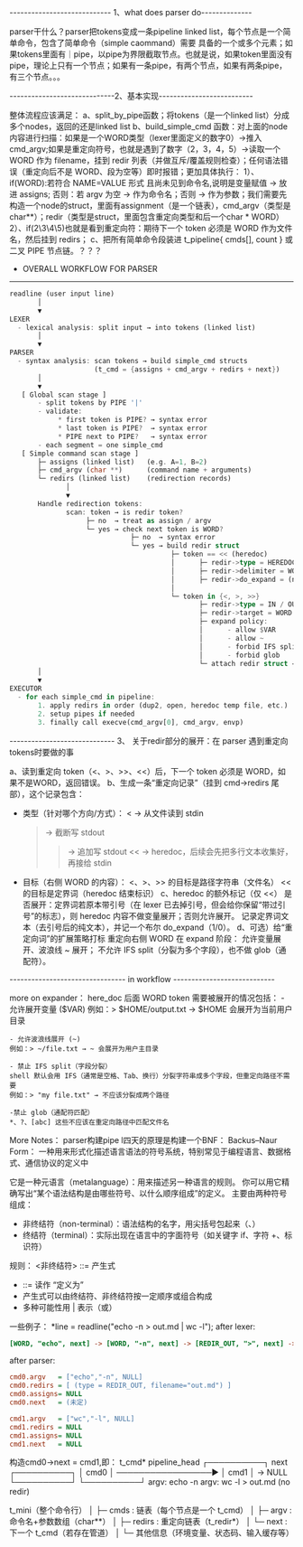 ---------------------------- 1、what does parser do--------------

parser干什么？parser把tokens变成一条pipeline linked list，每个节点是一个简单命令，包含了简单命令（simple caommand）需要
具备的一个或多个元素；如果tokens里面有｜pipe，以pipe为界限截取节点。也就是说，如果token里面没有pipe，理论上只有一个节点；如果有一条pipe，有两个节点，如果有两条pipe，有三个节点。。。

-----------------------------2、基本实现--------------------------

整体流程应该满足：
a、split_by_pipe函数；将tokens（是一个linked list）分成多个nodes，返回的还是linked list
b、build_simple_cmd 函数：对上面的node内容进行扫描：如果是一个WORD类型（lexer里面定义的数字0）->推入cmd_argv;如果是重定向符号，也就是遇到了数字（2，3，4，5）->读取一个 WORD 作为 filename，挂到 redir 列表（并做互斥/覆盖规则检查）；任何语法错误（重定向后不是 WORD、段为空等）即时报错；更加具体执行：
  1）、if(WORD):若符合 NAME=VALUE 形式 且尚未见到命令名,说明是变量赋值 → 放进 assigns; 否则：若 argv 为空 → 作为命令名；否则 → 作为参数；我们需要先构造一个node的struct，里面有assignment（是一个链表），cmd_argv（类型是char**）；redir（类型是struct，里面包含重定向类型和后一个char * WORD）
  2）、if(2\3\4\5)也就是看到重定向符：期待下一个 token 必须是 WORD 作为文件名，然后挂到 redirs；
c、把所有简单命令段装进 t_pipeline{ cmds[], count } 或二叉 PIPE 节点链。？？？

- OVERALL WORKFLOW FOR PARSER
----------------------------
```rust
readline (user input line)
       │
       ▼
LEXER
  - lexical analysis: split input → into tokens (linked list)
       │
       ▼
PARSER
  - syntax analysis: scan tokens → build simple_cmd structs
                     (t_cmd = {assigns + cmd_argv + redirs + next})
       │
       ▼
   [ Global scan stage ]
       - split tokens by PIPE '|'
       - validate:
            * first token is PIPE? → syntax error
            * last token is PIPE?  → syntax error
            * PIPE next to PIPE?   → syntax error
       - each segment = one simple_cmd
   [ Simple command scan stage ]
       ├─ assigns (linked list)   (e.g. A=1, B=2)
       ├─ cmd_argv (char **)      (command name + arguments)
       └─ redirs (linked list)    (redirection records)
              │
              ▼
       Handle redirection tokens:
              scan: token → is redir token?
                   ├─ no  → treat as assign / argv
                   └─ yes → check next token is WORD?
                              ├─ no  → syntax error
                              └─ yes → build redir struct
                                        ├─ token == << (heredoc)
                                        │      ├─ redir->type = HEREDOC
                                        │      ├─ redir->delimiter = WORD
                                        │      ├─ redir->do_expand = (no quotes ? 1 :0)
                                        │
                                        └─ token in {<, >, >>}
                                               ├─ redir->type = IN / OUT / APPEND
                                               ├─ redir->target = WORD
                                               ├─ expand policy:
                                               │      - allow $VAR
                                               │      - allow ~
                                               │      - forbid IFS split
                                               │      - forbid glob
                                               └─ attach redir struct → cmd->redirs (push back)
       │
       ▼
EXECUTOR
  - for each simple_cmd in pipeline:
       1. apply redirs in order (dup2, open, heredoc temp file, etc.)
       2. setup pipes if needed
       3. finally call execve(cmd_argv[0], cmd_argv, envp)

```

----------------------------- 3、 关于redir部分的展开：在 parser 遇到重定向tokens时要做的事

a、读到重定向 token（<、>、>>、<<）后，下一个 token 必须是 WORD，如果不是WORD，返回错误。
b、生成一条“重定向记录”（挂到 cmd->redirs 尾部），这个记录包含：
- 类型（针对哪个方向/方式）：
	< → 从文件读到 stdin
	> → 截断写 stdout
	>> → 追加写 stdout
	<< → heredoc，后续会先把多行文本收集好，再接给 stdin
- 目标（右侧 WORD 的内容）：
	<、>、>> 的目标是路径字符串（文件名）
	<< 的目标是定界词（heredoc 结束标识）
c、heredoc 的额外标记（仅 <<）
	是否展开：定界词若原本带引号（在 lexer 已去掉引号，但会给你保留“带过引号”的标志），则 heredoc 内容不做变量展开；否则允许展开。
	记录定界词文本（去引号后的纯文本），并记一个布尔 do_expand（1/0）。
d、可选）给“重定向词”的扩展策略打标
	重定向右侧 WORD 在 expand 阶段：
	允许变量展开、波浪线 ~ 展开；
	不允许 IFS split（分裂为多个字段），也不做 glob（通配符）。

-------------------------------- in workflow ----------------------------

more on expander：
here_doc 后面 WORD token 需要被展开的情况包括：
	- 允许展开变量 ($VAR)
	例如：> $HOME/output.txt → $HOME 会展开为当前用户目录

	- 允许波浪线展开 (~)
	例如：> ~/file.txt → ~ 会展开为用户主目录

	- 禁止 IFS split（字段分裂）
	shell 默认会用 IFS（通常是空格、Tab、换行）分裂字符串成多个字段，但重定向路径不需要
	例如：> "my file.txt" → 不应该分裂成两个路径

	-禁止 glob（通配符匹配）
	*、?、[abc] 这些不应该在重定向路径中匹配文件名



More Notes：
parser构建pipe l四天的原理是构建一个BNF：  Backus–Naur Form： 一种用来形式化描述语言语法的符号系统，特别常见于编程语言、数据格式、通信协议的定义中

它是一种元语言（metalanguage）：用来描述另一种语言的规则。
你可以用它精确写出“某个语法结构是由哪些符号、以什么顺序组成”的定义。
主要由两种符号组成：

- 非终结符（non-terminal）：语法结构的名字，用尖括号包起来（<expr>、<stmt>）
- 终结符（terminal）：实际出现在语言中的字面符号（如关键字 if、字符 +、标识符）

规则： <非终结符> ::= 产生式
- ::= 读作 “定义为”
- 产生式可以由终结符、非终结符按一定顺序或组合构成
- 多种可能性用 | 表示（或）


一些例子：
*line = readline("echo -n > out.md | wc -l");
after lexer:

```ini
[WORD, "echo", next] -> [WORD, "-n", next] -> [REDIR_OUT, ">", next] -> [WORD,"out.md", next] -> [PIPE, "|", next] -> [WORD, "wc", next] -> [WORD, "-l", next];
```
after parser:
```ini
cmd0.argv   = ["echo","-n", NULL]
cmd0.redirs = [ (type = REDIR_OUT, filename="out.md") ]
cmd0.assigns= NULL
cmd0.next   = (未定)

cmd1.argv   = ["wc","-l", NULL]
cmd1.redirs = NULL
cmd1.assigns= NULL
cmd1.next   = NULL
```
构造cmd0->next = cmd1,即：
t_cmd* pipeline_head
    ┌──────────┐        next        ┌──────────┐
    │  cmd0    │ ─────────────────▶ │  cmd1    │ → NULL
    └──────────┘                    └──────────┘
      argv: echo -n                   argv: wc -l
      > out.md                        (no redir)



t_mini（整个命令行）
│
├─ cmds : 链表（每个节点是一个 t_cmd）
│   ├─ argv : 命令名+参数数组（char**）
│   ├─ redirs : 重定向链表（t_redir*）
│   └─ next : 下一个 t_cmd（若存在管道）
│
└─ 其他信息（环境变量、状态码、输入缓存等）
